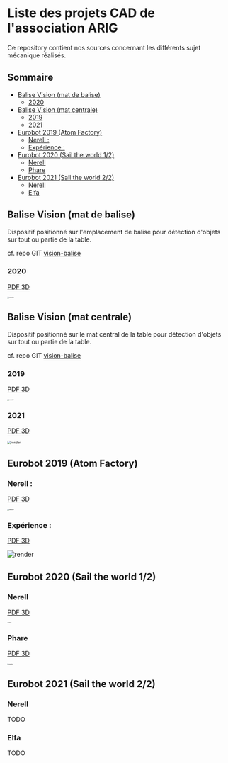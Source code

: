 # Liste des projets CAD de l'association ARIG

Ce repository contient nos sources concernant les différents sujet mécanique réalisés.

## Sommaire

<!-- toc -->

- [Balise Vision (mat de balise)](#balise-vision-mat-de-balise)
  * [2020](#2020)
- [Balise Vision (mat centrale)](#balise-vision-mat-centrale)
  * [2019](#2019)
  * [2021](#2021)
- [Eurobot 2019 (Atom Factory)](#eurobot-2019-atom-factory)
  * [Nerell :](#nerell-)
  * [Expérience :](#experience-)
- [Eurobot 2020 (Sail the world 1/2)](#eurobot-2020-sail-the-world-12)
  * [Nerell](#nerell)
  * [Phare](#phare)
- [Eurobot 2021 (Sail the world 2/2)](#eurobot-2021-sail-the-world-22)
  * [Nerell](#nerell-1)
  * [Elfa](#elfa)

<!-- tocstop -->

## Balise Vision (mat de balise)

Dispositif positionné sur l'emplacement de balise pour détection d'objets sur tout ou partie de la table.

cf. repo GIT [vision-balise](https://github.com/ARIG-Robotique/vision-balise)

### 2020

[PDF 3D](assets/2020_balise.PDF)

<img src="assets/2020_vision_balise.png" alt="render" style="zoom:25%;" />

## Balise Vision (mat centrale)

Dispositif positionné sur le mat central de la table pour détection d'objets sur tout ou partie de la table.

cf. repo GIT [vision-balise](https://github.com/ARIG-Robotique/vision-balise)

### 2019

[PDF 3D](assets/2019_balise.PDF)

<img src="assets/2019_vision_centrale.png" alt="render" style="zoom:25%;" />

### 2021

[PDF 3D](assets/2021_balise.PDF)

<img src="assets/2021_vision_centrale.png" alt="render" style="zoom:50%;" />

## Eurobot 2019 (Atom Factory)

### Nerell :

[PDF 3D](assets/2019_nerell.PDF)

<img src="assets/2019-nerell.png" alt="render" style="zoom:25%;" />

### Expérience :

[PDF 3D](assets/2019_experience.PDF)

![render](assets/2019-experience.png)

## Eurobot 2020 (Sail the world 1/2)

### Nerell

[PDF 3D](assets/2020_nerell.PDF)

<img src="assets/2020-nerell.png" alt="render" style="zoom:15%;" />

### Phare

[PDF 3D](assets/2020_phare.PDF)

<img src="assets/2020-phare.png" alt="render" style="zoom:20%;" />

## Eurobot 2021 (Sail the world 2/2)

### Nerell

TODO

### Elfa

TODO
